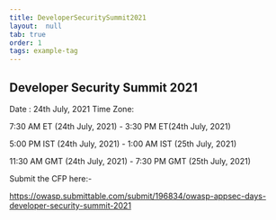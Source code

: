 ```yaml
---
title: DeveloperSecuritySummit2021
layout:  null
tab: true
order: 1
tags: example-tag
---
```


## Developer Security Summit 2021

Date : 24th July, 2021
Time Zone: 

7:30 AM ET (24th July, 2021) - 3:30 PM ET(24th July, 2021)

5:00 PM IST (24th July, 2021) - 1:00 AM IST (25th July, 2021)

11:30 AM GMT (24th July, 2021) - 7:30 PM GMT (25th July, 2021)


Submit the CFP here:-

https://owasp.submittable.com/submit/196834/owasp-appsec-days-developer-security-summit-2021

